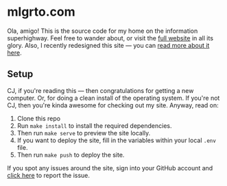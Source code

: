 # mlgrto.com

Ola, amigo! This is the source code for my home on the information superhighway. Feel free to wander about, or visit the [full website](http://mlgrto.com/) in all its glory. Also, I recently redesigned this site — you can [read more about it here](http://mlgrto.com/blog/2017/ten/).

## Setup

CJ, if you're reading this — then congratulations for getting a new computer. Or, for doing a clean install of the operating system. If you're not CJ, then you're kinda awesome for checking out my site. Anyway, read on:

1. Clone this repo
2. Run `make install` to install the required dependencies.
3. Then run `make serve` to preview the site locally.
4. If you want to deploy the site, fill in the variables within your local `.env` file.
5. Then run `make push` to deploy the site.

If you spot any issues around the site, sign into your GitHub account and [click here](https://github.com/cjmlgrto/mlgrto.com/issues/new) to report the issue.

